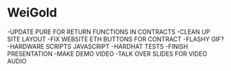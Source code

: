 # WeiGold
-UPDATE PURE FOR RETURN FUNCTIONS IN CONTRACTS
-CLEAN UP SITE LAYOUT
-FIX WEBSITE ETH BUTTONS FOR CONTRACT
-FLASHY GIF?
-HARDWARE SCRIPTS JAVASCRIPT
-HARDHAT TESTS
-FINISH PRESENTATION
-MAKE DEMO VIDEO
-TALK OVER SLIDES FOR VIDEO AUDIO
